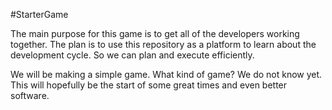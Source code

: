 #StarterGame

The main purpose for this game is to get all of the developers working together. The plan is to use this repository as a platform to learn about the development cycle. So we can plan and execute efficiently. 

We will be making a simple game. What kind of game? We do not know yet. This will hopefully be the start of some great times and even better software.